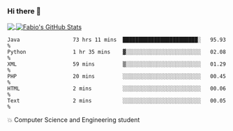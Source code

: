 ### Hi there 👋
<a href="https://github.com/fabiovincenzi/fabiovincenzi">
  <img align="center" src="https://github-readme-stats.vercel.app/api/top-langs/?username=fabiovincenzi&title_color=ffffff&text_color=c9cacc&icon_color=2bbc8a&bg_color=1d1f21&langs_count=3" />
</a>
<a href="https://github.com/fabiovincenzi/fabiovincenzi">
  <img align="center" src="https://github-readme-stats.vercel.app/api?username=fabiovincenzi&show_icons=true&line_height=27&count_private=true&title_color=ffffff&text_color=c9cacc&icon_color=2bbc8a&bg_color=1d1f21" alt="Fabio's GitHub Stats" />
</a>
<!--START_SECTION:waka-->

```text
Java                 73 hrs 11 mins  ████████████████████████░   95.93 %
Python               1 hr 35 mins    ▓░░░░░░░░░░░░░░░░░░░░░░░░   02.08 %
XML                  59 mins         ▒░░░░░░░░░░░░░░░░░░░░░░░░   01.29 %
PHP                  20 mins         ░░░░░░░░░░░░░░░░░░░░░░░░░   00.45 %
HTML                 2 mins          ░░░░░░░░░░░░░░░░░░░░░░░░░   00.06 %
Text                 2 mins          ░░░░░░░░░░░░░░░░░░░░░░░░░   00.05 %
```

<!--END_SECTION:waka-->

:boom: Computer Science and Engineering student
